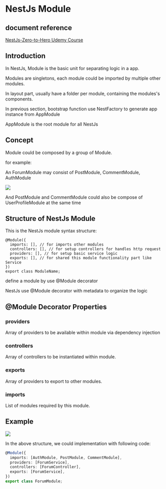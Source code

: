 # NestJs Module
## document reference
[NestJs-Zero-to-Hero Udemy Course](https://www.udemy.com/course/nestjs-zero-to-hero/learn/lecture/26680748#overview)
## Introduction

In NestJs, Module is the basic unit for separating logic in a app.

Modules are singletons, each module could be imported by multiple other modules.

In layout part, usually have a folder per module, containing the modules's components.

In previous section, bootstrap function use NestFactory to generate app instance from AppModule

AppModule is the root module for all NestJs

## Concept

Module could be composed by a group of Module.

for example:

An ForumModule may consist of PostModule, CommentModule, AuthModule

![](https://i.imgur.com/qITBFMv.png)

And PostModule and CommentModule could also be compose of UserProfileModule at the same time

## Structure of NestJs Module
This is the NestJs module syntax structure:
```typescript==
@Module({
  imports: [], // for imports other modules
  controllers: [], // for setup controllers for handles http request
  providers: [], // for setup basic service logic
  exports: [], // for shared this module functionality part like Service 
})
export class ModuleName;
```
define a module by use @Module decorator

NestJs use @Module decorator with metadata to organize the logic

## @Module Decorator Properties

### providers

Array of providers to be available within module via dependency injection

### controllers

Array of controllers to be instantiated within module.

### exports

Array of providers to export to other modules.

### imports

List of modules required by this module.

## Example

![](https://i.imgur.com/RB81nFb.png)

In the above structure, we could implementation with following code:
```typescript
@Module({
  imports: [AuthModule, PostModule, CommentModule],
  providers: [ForumService],
  controllers: [ForumController],
  exports: [ForumService],
})
export class ForumModule;
```

